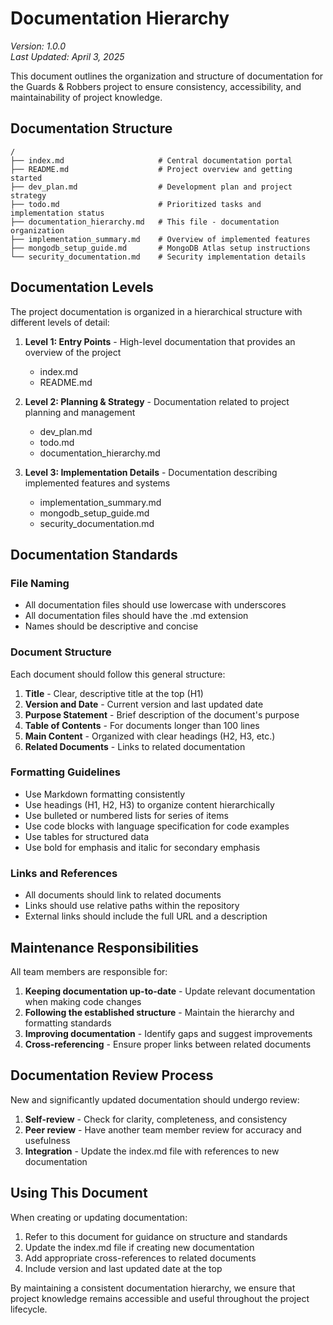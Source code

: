 # Documentation Hierarchy

*Version: 1.0.0*  
*Last Updated: April 3, 2025*

This document outlines the organization and structure of documentation for the Guards & Robbers project to ensure consistency, accessibility, and maintainability of project knowledge.

## Documentation Structure

```
/
├── index.md                     # Central documentation portal
├── README.md                    # Project overview and getting started
├── dev_plan.md                  # Development plan and project strategy
├── todo.md                      # Prioritized tasks and implementation status
├── documentation_hierarchy.md   # This file - documentation organization
├── implementation_summary.md    # Overview of implemented features
├── mongodb_setup_guide.md       # MongoDB Atlas setup instructions
└── security_documentation.md    # Security implementation details
```

## Documentation Levels

The project documentation is organized in a hierarchical structure with different levels of detail:

1. **Level 1: Entry Points** - High-level documentation that provides an overview of the project
   - index.md
   - README.md

2. **Level 2: Planning & Strategy** - Documentation related to project planning and management
   - dev_plan.md
   - todo.md
   - documentation_hierarchy.md

3. **Level 3: Implementation Details** - Documentation describing implemented features and systems
   - implementation_summary.md
   - mongodb_setup_guide.md
   - security_documentation.md

## Documentation Standards

### File Naming

- All documentation files should use lowercase with underscores
- All documentation files should have the .md extension
- Names should be descriptive and concise

### Document Structure

Each document should follow this general structure:

1. **Title** - Clear, descriptive title at the top (H1)
2. **Version and Date** - Current version and last updated date
3. **Purpose Statement** - Brief description of the document's purpose
4. **Table of Contents** - For documents longer than 100 lines
5. **Main Content** - Organized with clear headings (H2, H3, etc.)
6. **Related Documents** - Links to related documentation

### Formatting Guidelines

- Use Markdown formatting consistently
- Use headings (H1, H2, H3) to organize content hierarchically
- Use bulleted or numbered lists for series of items
- Use code blocks with language specification for code examples
- Use tables for structured data
- Use bold for emphasis and italic for secondary emphasis

### Links and References

- All documents should link to related documents
- Links should use relative paths within the repository
- External links should include the full URL and a description

## Maintenance Responsibilities

All team members are responsible for:

1. **Keeping documentation up-to-date** - Update relevant documentation when making code changes
2. **Following the established structure** - Maintain the hierarchy and formatting standards
3. **Improving documentation** - Identify gaps and suggest improvements
4. **Cross-referencing** - Ensure proper links between related documents

## Documentation Review Process

New and significantly updated documentation should undergo review:

1. **Self-review** - Check for clarity, completeness, and consistency
2. **Peer review** - Have another team member review for accuracy and usefulness
3. **Integration** - Update the index.md file with references to new documentation

## Using This Document

When creating or updating documentation:

1. Refer to this document for guidance on structure and standards
2. Update the index.md file if creating new documentation
3. Add appropriate cross-references to related documents
4. Include version and last updated date at the top

By maintaining a consistent documentation hierarchy, we ensure that project knowledge remains accessible and useful throughout the project lifecycle. 